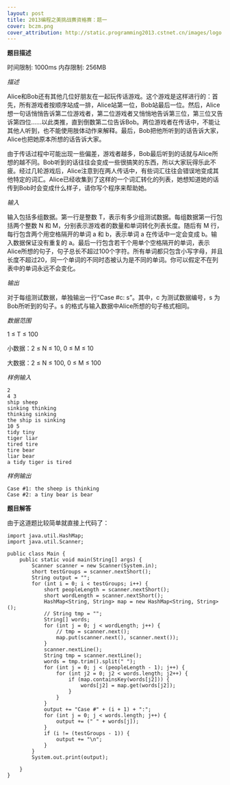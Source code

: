 ```yaml
---
layout: post
title: 2013编程之美挑战赛资格赛：题一
cover: bczm.png
cover_attribution: http://static.programming2013.cstnet.cn/images/logo.png
---
```


**题目描述**

时间限制: 1000ms 内存限制: 256MB

*描述*

Alice和Bob还有其他几位好朋友在一起玩传话游戏。这个游戏是这样进行的：首先，所有游戏者按顺序站成一排，Alice站第一位，Bob站最后一位。然后，Alice想一句话悄悄告诉第二位游戏者，第二位游戏者又悄悄地告诉第三位，第三位又告诉第四位……以此类推，直到倒数第二位告诉Bob。两位游戏者在传话中，不能让其他人听到，也不能使用肢体动作来解释。最后，Bob把他所听到的话告诉大家，Alice也把她原本所想的话告诉大家。 

由于传话过程中可能出现一些偏差，游戏者越多，Bob最后听到的话就与Alice所想的越不同。Bob听到的话往往会变成一些很搞笑的东西，所以大家玩得乐此不疲。经过几轮游戏后，Alice注意到在两人传话中，有些词汇往往会错误地变成其他特定的词汇。Alice已经收集到了这样的一个词汇转化的列表，她想知道她的话传到Bob时会变成什么样子，请你写个程序来帮助她。   

*输入*

输入包括多组数据。第一行是整数 T，表示有多少组测试数据。每组数据第一行包括两个整数 N 和 M，分别表示游戏者的数量和单词转化列表长度。随后有 M 行，每行包含两个用空格隔开的单词 a 和 b，表示单词 a 在传话中一定会变成 b。输入数据保证没有重复的 a。最后一行包含若干个用单个空格隔开的单词，表示Alice所想的句子，句子总长不超过100个字符。所有单词都只包含小写字母，并且长度不超过20，同一个单词的不同时态被认为是不同的单词。你可以假定不在列表中的单词永远不会变化。  

*输出*

对于每组测试数据，单独输出一行“Case #c: s”。其中，c 为测试数据编号，s 为Bob所听到的句子。s 的格式与输入数据中Alice所想的句子格式相同。  

*数据范围*

1 ≤ T ≤ 100

小数据：2 ≤ N ≤ 10, 0 ≤ M ≤ 10 

大数据：2 ≤ N ≤ 100, 0 ≤ M ≤ 100 


*样例输入*

	2  
	4 3  
	ship sheep  
	sinking thinking  
	thinking sinking  
	the ship is sinking  
	10 5  
	tidy tiny  
	tiger liar  
	tired tire  
	tire bear  
	liar bear  
	a tidy tiger is tired 

*样例输出*

	Case #1: the sheep is thinking  
	Case #2: a tiny bear is bear  

**题目解答**  

由于这道题比较简单就直接上代码了：  

	
	import java.util.HashMap;
	import java.util.Scanner;
	
	public class Main {
		public static void main(String[] args) {
			Scanner scanner = new Scanner(System.in);
			short testGroups = scanner.nextShort();
			String output = "";
			for (int i = 0; i < testGroups; i++) {
				short peopleLength = scanner.nextShort();
				short wordLength = scanner.nextShort();
				HashMap<String, String> map = new HashMap<String, String>();
				// String tmp = "";
				String[] words;
				for (int j = 0; j < wordLength; j++) {
					// tmp = scanner.next();
					map.put(scanner.next(), scanner.next());
				}
				scanner.nextLine();
				String tmp = scanner.nextLine();
				words = tmp.trim().split(" ");
				for (int j = 0; j < (peopleLength - 1); j++) {
					for (int j2 = 0; j2 < words.length; j2++) {
						if (map.containsKey(words[j2])) {
							words[j2] = map.get(words[j2]);
						}
					}
				}
				output += "Case #" + (i + 1) + ":";
				for (int j = 0; j < words.length; j++) {
					output += (" " + words[j]);
				}
				if (i != (testGroups - 1)) {
					output += "\n";
				}
			}
			System.out.print(output);
	
		}
	}
	
	
